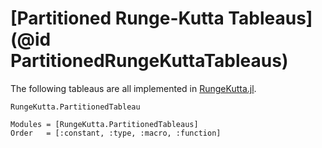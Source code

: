 # [Partitioned Runge-Kutta Tableaus](@id PartitionedRungeKuttaTableaus)

The following tableaus are all implemented in [RungeKutta.jl](https://github.com/JuliaGNI/RungeKutta.jl).

```@docs
RungeKutta.PartitionedTableau
```

```@autodocs
Modules = [RungeKutta.PartitionedTableaus]
Order   = [:constant, :type, :macro, :function]
```
